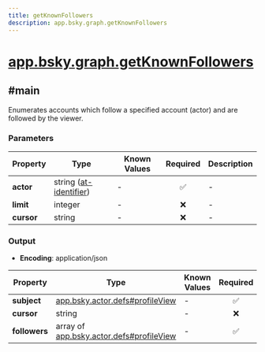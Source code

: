 ```yaml
---
title: getKnownFollowers
description: app.bsky.graph.getKnownFollowers
---
```


# [app.bsky.graph.getKnownFollowers](https://github.com/myConsciousness/atproto.dart/blob/main/lexicons/app/bsky/graph/getKnownFollowers.json)

## #main

Enumerates accounts which follow a specified account (actor) and are followed by the viewer.

### Parameters

| Property | Type | Known Values | Required | Description |
| --- | --- | --- | :---: | --- |
| **actor** | string ([at-identifier](https://atproto.com/specs/lexicon#at-identifier)) | - | ✅ | - |
| **limit** | integer | - | ❌ | - |
| **cursor** | string | - | ❌ | - |

### Output

- **Encoding**: application/json

| Property | Type | Known Values | Required | Description |
| --- | --- | --- | :---: | --- |
| **subject** | [app.bsky.actor.defs#profileView](../../../../lexicons/app/bsky/actor/defs.md#profileview) | - | ✅ | - |
| **cursor** | string | - | ❌ | - |
| **followers** | array of [app.bsky.actor.defs#profileView](../../../../lexicons/app/bsky/actor/defs.md#profileview) | - | ✅ | - |
